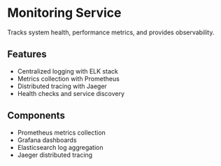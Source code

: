 # Monitoring Service

Tracks system health, performance metrics, and provides observability.

## Features

- Centralized logging with ELK stack
- Metrics collection with Prometheus
- Distributed tracing with Jaeger
- Health checks and service discovery

## Components

- Prometheus metrics collection
- Grafana dashboards
- Elasticsearch log aggregation
- Jaeger distributed tracing